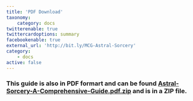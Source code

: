 ```yaml
---
title: 'PDF Download'
taxonomy:
    category: docs
twitterenable: true
twittercardoptions: summary
facebookenable: true
external_url: 'http://bit.ly/MCG-Astral-Sorcery'
category:
    - docs
active: false
---
```


###  This guide is also in PDF formart and can be found [Astral-Sorcery-A-Comprehensive-Guide.pdf.zip](Astral-Sorcery-A-Comprehensive-Guide.pdf.zip) and is in a ZIP file.


